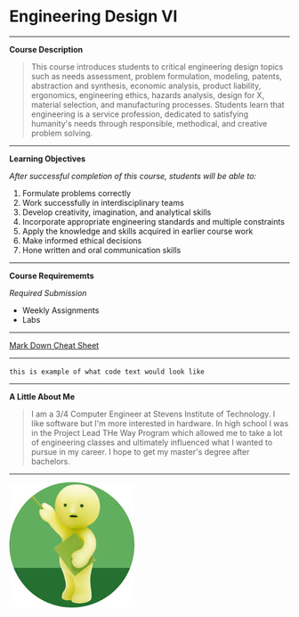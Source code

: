 # Engineering Design VI
---
**Course Description**
> This course introduces students to critical engineering design topics such as needs assessment, problem formulation,
> modeling, patents, abstraction and synthesis, economic analysis, product liability, ergonomics, engineering ethics,
> hazards analysis, design for X, material selection, and manufacturing processes. Students learn that engineering is
> a service profession, dedicated to satisfying humanity's needs through responsible, methodical, and creative problem solving.
---
**Learning Objectives**

*After successful completion of this course, students will be able to:*

1. Formulate problems correctly
2. Work successfully in interdisciplinary teams
3. Develop creativity, imagination, and analytical skills
4. Incorporate appropriate engineering standards and multiple constraints
5. Apply the knowledge and skills acquired in earlier course work
6. Make informed ethical decisions
7. Hone written and oral communication skills
---
**Course Requirememts**

*Required Submission*

- Weekly Assignments
- Labs
---
[Mark Down Cheat Sheet]([https://www.example.com](https://www.markdownguide.org/cheat-sheet/))

---

`this is example of what code text would look like`

---

**A Little About Me**

>I am a 3/4 Computer Engineer at Stevens Institute of Technology. I like software but I'm more interested in hardware.
>In high school I was in the Project Lead THe Way Program which allowed me to take a lot of engineering classes and
>ultimately influenced what I wanted to pursue in my career. I hope to get my master's degree after bachelors. 
---

![Smiski](smiski_at_work.jpg)
